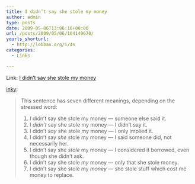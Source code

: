 ```yaml
---
title: I didn’t say she stole my money
author: admin
type: posts
date: 2009-05-06T13:06:16+00:00
url: /posts/2009/05/06/104149670/
yourls_shorturl:
  - http://lobban.org/i/4s
categories:
  - Links

---
```

Link: [I didn&#8217;t say she stole my money][1]

[inky][2]:

> This sentence has seven different meanings, depending on the stressed word:
> 
>   1. _I_ didn’t say she stole my money — someone else said it.
>   2. I _didn’t_ say she stole my money — I didn’t say it.
>   3. I didn’t _say_ she stole my money — I only implied it.
>   4. I didn’t say _she_ stole my money — I said someone did, not necessarily her.
>   5. I didn’t say she _stole_ my money — I considered it borrowed, even though she didn’t ask.
>   6. I didn’t say she stole _my_ money — only that she stole money.
>   7. I didn’t say she stole my _money_ — she stole stuff which cost me money to replace.

 [1]: http://news.ycombinator.com/item?id=583555
 [2]: http://found.boxofjunk.ws/post/103766887